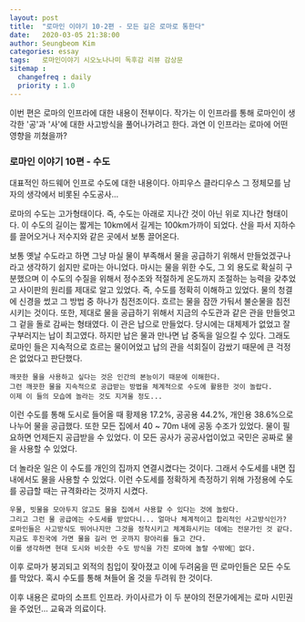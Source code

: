 ```yaml
---
layout: post
title:  "로마인 이야기 10-2편 - 모든 길은 로마로 통한다"
date:   2020-03-05 21:38:00
author: Seungbeom Kim
categories: essay
tags:	로마인이야기 시오노나나미 독후감 리뷰 감상문
sitemap :
  changefreq : daily
  priority : 1.0
---
```


이번 편은 로마의 인프라에 대한 내용이 전부이다. 작가는 이 인프라를 통해 로마인이 생각한 '공'과 '사'에 대한 사고방식을 풀어나가려고 한다. 과연 이 인프라는 로마에 어떤 영향을 끼쳤을까?

### 로마인 이야기 10편 - 수도

대표적인 하드웨어 인프로 수도에 대한 내용이다. 아피우스 클라디우스 그 정체모를 남자의 생각에서 비롯된 수도공사...

로마의 수도는 고가형태이다. 즉, 수도는 아래로 지나간 것이 아닌 위로 지나간 형태이다. 이 수도의 길이는 짧게는 10km에서 길게는 100km가까이 되었다. 산을 파서 지하수를 끌어오거나 저수지와 같은 곳에서 보통 끌어온다.

보통 옛날 수도라고 하면 그냥 마실 물이 부족해서 물을 공급하기 위해서 만들었겠구나 라고 생각하기 쉽지만 로마는 아니었다. 마시는 물을 위한 수도, 그 외 용도로 확실히 구분했으며 이 수도의 수질을 위해서 정수조와 적절하게 온도까지 조절하는 능력을 갖추었고 사이판의 원리를 제대로 알고 있었다. 즉, 수도를 정확히 이해하고 있었다. 물의 청결에 신경을 썼고 그 방법 중 하나가 침전조이다. 흐르는 물을 잠깐 가둬서 불순물을 침전시키는 것이다. 또한, 제대로 물을 공급하기 위해서 지금의 수도관과 같은 관을 만들엇고 그 겉을 돌로 감싸는 형태였다. 이 관은  납으로 만들었다. 당시에는 대체제가 없었고 잘 구부러지는 납이 최고였다. 하지만 납은 물과 만나면 납 중독을 일으킬 수 있다. 그래도 로마인 들은 지속적으로 흐르는 물이어었고 납의 관을 석회질이 감쌌기 때문에 큰 걱정은 없었다고 판단했다.

```
깨끗한 물을 사용하고 싶다는 것은 인간의 본능이기 때문에 이해한다.
그런 깨끗한 물을 지속적으로 공급받는 방법을 체계적으로 수도에 활용한 것이 놀랍다.
이제 이 들의 모습에 놀라는 것도 지겨울 정도...
```

이런 수도를 통해 도시로 들어올 때 황제용 17.2%, 공공용 44.2%, 개인용 38.6%으로 나누어 물을 공급했다. 또한 모든 집에서 40 ~ 70m 내에 공동 수조가 있었다. 물이 필요하면 언제든지 공급받을 수 있었다. 이 모든 공사가 공공사업이었고 국민은 공짜로 물을 사용할 수 있었다.

더 놀라운 일은 이 수도를 개인의 집까지 연결시켰다는 것이다. 그래서 수도세를 내면 집 내에서도 물을 사용할 수 있었다. 이런 수도세를 정확하게 측정하기 위해 가정용에 수도를 공급할 때는 규격화라는 것까지 시켰다.

```
우물, 빗물을 모아두지 않고도 물을 집에서 사용할 수 있다는 것에 놀랐다.
그리고 그런 물 공급에는 수도세를 받았다니... 얼마나 체계적이고 합리적인 사고방식인가?
로마인들은 사고방식도 뛰어나지만 그것을 정착시키고 체계화시키는 데에는 전문가인 것 같다.
지금도 후진국에 가면 물을 길러 먼 곳까지 항아리를 들고 간다.
이를 생각하면 현대 도시와 비슷한 수도 방식을 가진 로마에 놀랄 수밖에 없다.
```

이후 로마가 붕괴되고 외적의 침입이 잦아졌고 이에 두려움을 떤 로마인들은 모든 수도를 막았다. 혹시 수도를 통해 쳐들어 올 것을 두려워 한 것이다.

이후 내용은 로마의 소프트 인프라. 카이사르가 이 두 분야의 전문가에게는 로마 시민권을 주었던... 교육과 의료이다.
